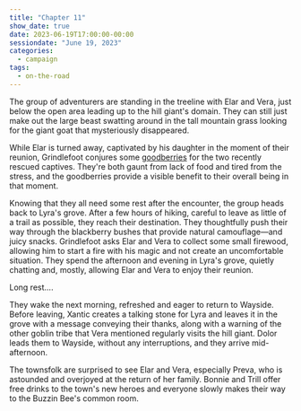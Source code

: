 ```yaml
---
title: "Chapter 11"
show_date: true
date: 2023-06-19T17:00:00-00:00
sessiondate: "June 19, 2023"
categories:
  - campaign
tags:
  - on-the-road
---
```


The group of adventurers are standing in the treeline with Elar and Vera, just below the
open area leading up to the hill giant's domain. They can still just make out the large
beast swatting around in the tall mountain grass looking for the giant goat that mysteriously
disappeared.

While Elar is turned away, captivated by his daughter in the moment of their reunion,
Grindlefoot conjures some [goodberries](https://www.dndbeyond.com/spells/goodberry) for
the two recently rescued captives. They're both gaunt from lack of food and tired from
the stress, and the goodberries provide a visible benefit to their overall being in that
moment.

Knowing that they all need some rest after the encounter, the group heads back to Lyra's
grove. After a few hours of hiking, careful to leave as little of a trail as possible, they
reach their destination. They thoughtfully push their way through the blackberry bushes
that provide natural camouflage—and juicy snacks. Grindlefoot asks Elar and Vera to collect
some small firewood, allowing him to start a fire with his magic and not create an
uncomfortable situation. They spend the afternoon and evening in Lyra's grove, quietly
chatting and, mostly, allowing Elar and Vera to enjoy their reunion.

Long rest....

They wake the next morning, refreshed and eager to return to Wayside. Before leaving,
Xantic creates a talking stone for Lyra and leaves it in the grove with a message conveying
their thanks, along with a warning of the other goblin tribe that Vera mentioned regularly
visits the hill giant. Dolor leads them to Wayside, without any interruptions, and they
arrive mid-afternoon.

The townsfolk are surprised to see Elar and Vera, especially Preva, who is astounded and
overjoyed at the return of her family. Bonnie and Trill offer free drinks to the town's
new heroes and everyone slowly makes their way to the Buzzin Bee's common room.



<!-- em dash: — | kebyoard shortcut = Option + Shift + Dash (-) -->
